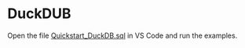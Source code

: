 # DuckDUB
Open the file [Quickstart_DuckDB.sql](Quickstart_DuckDB.sql) in VS Code and run the examples.